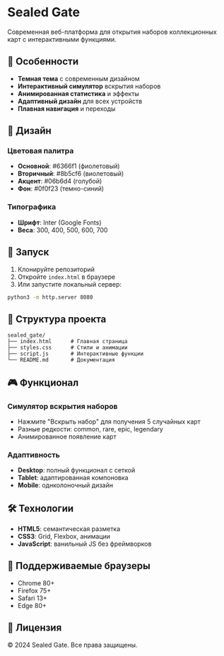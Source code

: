 # Sealed Gate

Современная веб-платформа для открытия наборов коллекционных карт с интерактивными функциями.

## 🎯 Особенности

- **Темная тема** с современным дизайном
- **Интерактивный симулятор** вскрытия наборов
- **Анимированная статистика** и эффекты
- **Адаптивный дизайн** для всех устройств
- **Плавная навигация** и переходы

## 🎨 Дизайн

### Цветовая палитра
- **Основной**: #6366f1 (фиолетовый)
- **Вторичный**: #8b5cf6 (виолетовый)
- **Акцент**: #06b6d4 (голубой)
- **Фон**: #0f0f23 (темно-синий)

### Типографика
- **Шрифт**: Inter (Google Fonts)
- **Веса**: 300, 400, 500, 600, 700

## 🚀 Запуск

1. Клонируйте репозиторий
2. Откройте `index.html` в браузере
3. Или запустите локальный сервер:

```bash
python3 -m http.server 8080
```

## 📁 Структура проекта

```
sealed_gate/
├── index.html      # Главная страница
├── styles.css      # Стили и анимации
├── script.js       # Интерактивные функции
└── README.md       # Документация
```

## 🎮 Функционал

### Симулятор вскрытия наборов
- Нажмите "Вскрыть набор" для получения 5 случайных карт
- Разные редкости: common, rare, epic, legendary
- Анимированное появление карт

### Адаптивность
- **Desktop**: полный функционал с сеткой
- **Tablet**: адаптированная компоновка
- **Mobile**: однколоночный дизайн

## 🛠 Технологии

- **HTML5**: семантическая разметка
- **CSS3**: Grid, Flexbox, анимации
- **JavaScript**: ванильный JS без фреймворков

## 📱 Поддерживаемые браузеры

- Chrome 80+
- Firefox 75+
- Safari 13+
- Edge 80+

## 📄 Лицензия

© 2024 Sealed Gate. Все права защищены.